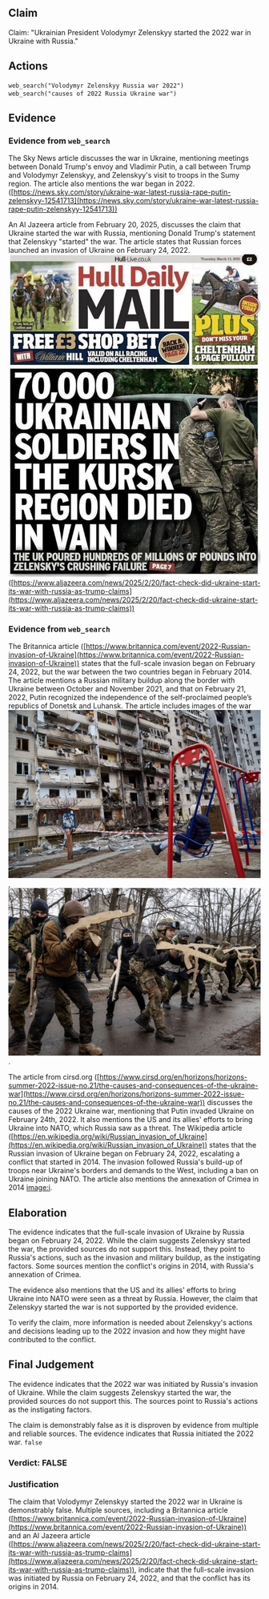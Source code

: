 ## Claim
Claim: "Ukrainian President Volodymyr Zelenskyy started the 2022 war in Ukraine with Russia."

## Actions
```
web_search("Volodymyr Zelenskyy Russia war 2022")
web_search("causes of 2022 Russia Ukraine war")
```

## Evidence
### Evidence from `web_search`
The Sky News article discusses the war in Ukraine, mentioning meetings between Donald Trump's envoy and Vladimir Putin, a call between Trump and Volodymyr Zelenskyy, and Zelenskyy's visit to troops in the Sumy region. The article also mentions the war began in 2022. ([https://news.sky.com/story/ukraine-war-latest-russia-rape-putin-zelenskyy-12541713](https://news.sky.com/story/ukraine-war-latest-russia-rape-putin-zelenskyy-12541713))

An Al Jazeera article from February 20, 2025, discusses the claim that Ukraine started the war with Russia, mentioning Donald Trump's statement that Zelenskyy "started" the war. The article states that Russian forces launched an invasion of Ukraine on February 24, 2022. ![image 1](media/0.jpg) ([https://www.aljazeera.com/news/2025/2/20/fact-check-did-ukraine-start-its-war-with-russia-as-trump-claims](https://www.aljazeera.com/news/2025/2/20/fact-check-did-ukraine-start-its-war-with-russia-as-trump-claims))


### Evidence from `web_search`
The Britannica article ([https://www.britannica.com/event/2022-Russian-invasion-of-Ukraine](https://www.britannica.com/event/2022-Russian-invasion-of-Ukraine)) states that the full-scale invasion began on February 24, 2022, but the war between the two countries began in February 2014. The article mentions a Russian military buildup along the border with Ukraine between October and November 2021, and that on February 21, 2022, Putin recognized the independence of the self-proclaimed people’s republics of Donetsk and Luhansk. The article includes images of the war ![image 9153](media/2025-08-30_21-51-1756590687-892952.jpg), ![image 9179](media/2025-08-30_21-52-1756590735-521330.jpg).

The article from cirsd.org ([https://www.cirsd.org/en/horizons/horizons-summer-2022-issue-no.21/the-causes-and-consequences-of-the-ukraine-war](https://www.cirsd.org/en/horizons/horizons-summer-2022-issue-no.21/the-causes-and-consequences-of-the-ukraine-war)) discusses the causes of the 2022 Ukraine war, mentioning that Putin invaded Ukraine on February 24th, 2022. It also mentions the US and its allies' efforts to bring Ukraine into NATO, which Russia saw as a threat. The Wikipedia article ([https://en.wikipedia.org/wiki/Russian_invasion_of_Ukraine](https://en.wikipedia.org/wiki/Russian_invasion_of_Ukraine)) states that the Russian invasion of Ukraine began on February 24, 2022, escalating a conflict that started in 2014. The invasion followed Russia's build-up of troops near Ukraine's borders and demands to the West, including a ban on Ukraine joining NATO. The article also mentions the annexation of Crimea in 2014 <image:i>.


## Elaboration
The evidence indicates that the full-scale invasion of Ukraine by Russia began on February 24, 2022. While the claim suggests Zelenskyy started the war, the provided sources do not support this. Instead, they point to Russia's actions, such as the invasion and military buildup, as the instigating factors. Some sources mention the conflict's origins in 2014, with Russia's annexation of Crimea.

The evidence also mentions that the US and its allies' efforts to bring Ukraine into NATO were seen as a threat by Russia. However, the claim that Zelenskyy started the war is not supported by the provided evidence.

To verify the claim, more information is needed about Zelenskyy's actions and decisions leading up to the 2022 invasion and how they might have contributed to the conflict.


## Final Judgement
The evidence indicates that the 2022 war was initiated by Russia's invasion of Ukraine. While the claim suggests Zelenskyy started the war, the provided sources do not support this. The sources point to Russia's actions as the instigating factors.

The claim is demonstrably false as it is disproven by evidence from multiple and reliable sources. The evidence indicates that Russia initiated the 2022 war. `false`


### Verdict: FALSE

### Justification
The claim that Volodymyr Zelenskyy started the 2022 war in Ukraine is demonstrably false. Multiple sources, including a Britannica article ([https://www.britannica.com/event/2022-Russian-invasion-of-Ukraine](https://www.britannica.com/event/2022-Russian-invasion-of-Ukraine)) and an Al Jazeera article ([https://www.aljazeera.com/news/2025/2/20/fact-check-did-ukraine-start-its-war-with-russia-as-trump-claims](https://www.aljazeera.com/news/2025/2/20/fact-check-did-ukraine-start-its-war-with-russia-as-trump-claims)), indicate that the full-scale invasion was initiated by Russia on February 24, 2022, and that the conflict has its origins in 2014.

